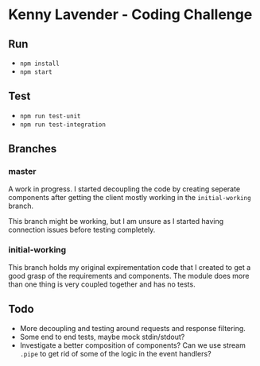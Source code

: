 # Kenny Lavender - Coding Challenge

## Run

- `npm install`
- `npm start`

## Test

- `npm run test-unit`
- `npm run test-integration`

## Branches

### master

A work in progress. I started decoupling the code by creating seperate components after getting the client mostly working in the `initial-working` branch.

This branch might be working, but I am unsure as I started having connection issues before testing completely.

### initial-working

This branch holds my original expirementation code that I created to get a good grasp of the requirements and components. The module does more than one thing is very coupled together and has no tests.

## Todo

- More decoupling and testing around requests and response filtering.
- Some end to end tests, maybe mock stdin/stdout?
- Investigate a better composition of components? Can we use stream `.pipe` to get rid of some of the logic in the event handlers?
